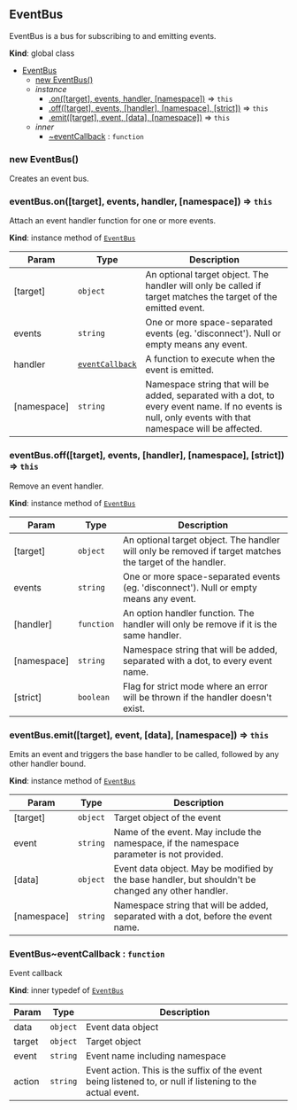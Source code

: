 <a name="EventBus"></a>

## EventBus
EventBus is a bus for subscribing to and emitting events.

**Kind**: global class  

* [EventBus](#EventBus)
    * [new EventBus()](#new_EventBus_new)
    * _instance_
        * [.on([target], events, handler, [namespace])](#EventBus+on) ⇒ <code>this</code>
        * [.off([target], events, [handler], [namespace], [strict])](#EventBus+off) ⇒ <code>this</code>
        * [.emit([target], event, [data], [namespace])](#EventBus+emit) ⇒ <code>this</code>
    * _inner_
        * [~eventCallback](#EventBus..eventCallback) : <code>function</code>

<a name="new_EventBus_new"></a>

### new EventBus()
Creates an event bus.

<a name="EventBus+on"></a>

### eventBus.on([target], events, handler, [namespace]) ⇒ <code>this</code>
Attach an event handler function for one or more events.

**Kind**: instance method of [<code>EventBus</code>](#EventBus)  

| Param | Type | Description |
| --- | --- | --- |
| [target] | <code>object</code> | An optional target object. The handler will only be called if target matches the target of the emitted event. |
| events | <code>string</code> | One or more space-separated events (eg. 'disconnect'). Null or empty means any event. |
| handler | [<code>eventCallback</code>](#EventBus..eventCallback) | A function to execute when the event is emitted. |
| [namespace] | <code>string</code> | Namespace string that will be added, separated with a dot, to every event name. If no events is null, only events with that namespace will be affected. |

<a name="EventBus+off"></a>

### eventBus.off([target], events, [handler], [namespace], [strict]) ⇒ <code>this</code>
Remove an event handler.

**Kind**: instance method of [<code>EventBus</code>](#EventBus)  

| Param | Type | Description |
| --- | --- | --- |
| [target] | <code>object</code> | An optional target object. The handler will only be removed if target matches the target of the handler. |
| events | <code>string</code> | One or more space-separated events (eg. 'disconnect'). Null or empty means any event. |
| [handler] | <code>function</code> | An option handler function. The handler will only be remove if it is the same handler. |
| [namespace] | <code>string</code> | Namespace string that will be added, separated with a dot, to every event name. |
| [strict] | <code>boolean</code> | Flag for strict mode where an error will be thrown if the handler doesn't exist. |

<a name="EventBus+emit"></a>

### eventBus.emit([target], event, [data], [namespace]) ⇒ <code>this</code>
Emits an event and triggers the base handler to be called, followed by any other handler bound.

**Kind**: instance method of [<code>EventBus</code>](#EventBus)  

| Param | Type | Description |
| --- | --- | --- |
| [target] | <code>object</code> | Target object of the event |
| event | <code>string</code> | Name of the event. May include the namespace, if the namespace parameter is not provided. |
| [data] | <code>object</code> | Event data object. May be modified by the base handler, but shouldn't be changed any other handler. |
| [namespace] | <code>string</code> | Namespace string that will be added, separated with a dot, before the event name. |

<a name="EventBus..eventCallback"></a>

### EventBus~eventCallback : <code>function</code>
Event callback

**Kind**: inner typedef of [<code>EventBus</code>](#EventBus)  

| Param | Type | Description |
| --- | --- | --- |
| data | <code>object</code> | Event data object |
| target | <code>object</code> | Target object |
| event | <code>string</code> | Event name including namespace |
| action | <code>string</code> | Event action. This is the suffix of the event being listened to, or null if listening to the actual event. |

